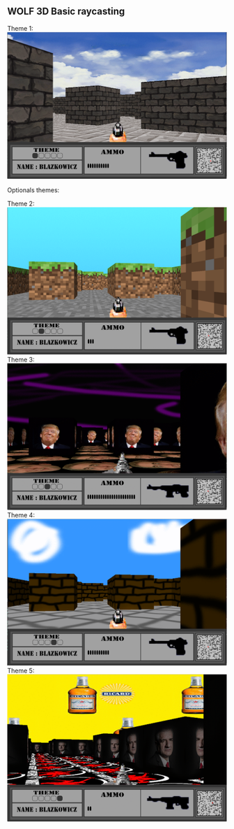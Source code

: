 WOLF 3D
Basic raycasting
----------------------------------------------------------------------------------------------------------------------------
Theme 1:
![alt text](https://github.com/juthomas/WOLF_3D/blob/master/.img/Theme1.png)






Optionals themes:


Theme 2:
![alt text](https://github.com/juthomas/WOLF_3D/blob/master/.img/Theme2.png)
Theme 3:
![alt text](https://github.com/juthomas/WOLF_3D/blob/master/.img/Theme3.png)
Theme 4:
![alt text](https://github.com/juthomas/WOLF_3D/blob/master/.img/Theme4.png)
Theme 5:
![alt text](https://github.com/juthomas/WOLF_3D/blob/master/.img/Theme5.png)
